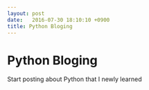 ```yaml
---
layout: post
date:   2016-07-30 18:10:10 +0900
title: Python Bloging
---
```


# Python Bloging

Start posting about Python that I newly learned
